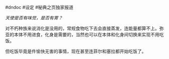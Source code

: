#dndoc #设定 #秘典之页独家报道


*天使是否有味觉，是否有胃？*

对不朽种族来说消化是没用的，常规食物吃下去会直接蒸发，连能量都算不上。弥亚的本体不用进食，化身是需要的，当然也可以在本体和化身间切换来实现不用吃饭。

但吃饭毕竟是件愉快无害的事情，现在甚至连菲尔和塞拉都开始吃饭了。